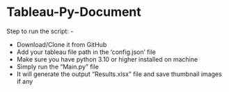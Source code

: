 # Tableau-Py-Document
Step to run the script: -
- Download/Clone it from GitHub
- Add your tableau file path in the ‘config.json’ file
- Make sure you have python 3.10 or higher installed on machine
- Simply run the “Main.py” file
- It will generate the output “Results.xlsx” file and save thumbnail images if any
